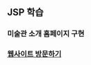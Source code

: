 <h2>JSP 학습</h2>

<h3>미술관 소개 홈페이지 구현<h3>
<div>
  <a href="http://49.142.157.251:9090/green2209J_04" target="_blank" /> 웹사이트 방문하기 </a>
</div>

